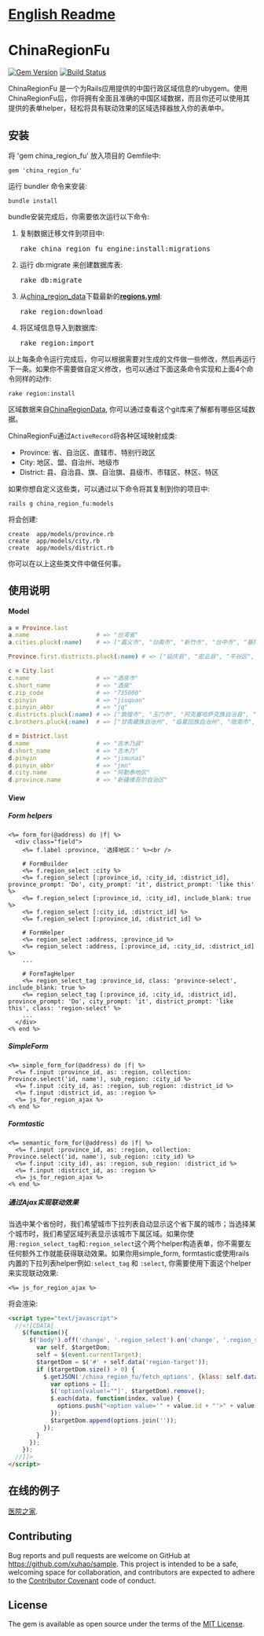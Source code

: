 # [English Readme](https://github.com/Xuhao/china_region_fu/blob/master/README.en.md)

# ChinaRegionFu

[![Gem Version](https://badge.fury.io/rb/china_region_fu.png)](http://badge.fury.io/rb/china_region_fu)
[![Build Status](https://travis-ci.org/Xuhao/china_region_fu.png?branch=master)](https://travis-ci.org/Xuhao/china_region_fu)

ChinaRegionFu 是一个为Rails应用提供的中国行政区域信息的rubygem。使用ChinaRegionFu后，你将拥有全面且准确的中国区域数据，而且你还可以使用其提供的表单helper，轻松将具有联动效果的区域选择器放入你的表单中。

## 安装

将 'gem china_region_fu' 放入项目的 Gemfile中:

    gem 'china_region_fu'

运行 bundler 命令来安装:

    bundle install

bundle安装完成后，你需要依次运行以下命令:

  1. 复制数据迁移文件到项目中:

      <pre>rake china_region_fu_engine:install:migrations</pre>

  2. 运行 db:migrate 来创建数据库表:

      <pre>rake db:migrate</pre>

  3. 从[china_region_data](https://raw.github.com/Xuhao/china_region_data)下载最新的<b>[regions.yml](https://raw.github.com/Xuhao/china_region_data/master/regions.yml)</b>:

      <pre>rake region:download</pre>

  4. 将区域信息导入到数据库:

      <pre>rake region:import</pre>

以上每条命令运行完成后，你可以根据需要对生成的文件做一些修改，然后再运行下一条。如果你不需要做自定义修改，也可以通过下面这条命令实现和上面4个命令同样的动作:

    rake region:install

区域数据来自[ChinaRegionData](https://github.com/Xuhao/china_region_data), 你可以通过查看这个git库来了解都有哪些区域数据。

ChinaRegionFu通过`ActiveRecord`将各种区域映射成类:
 * Province: 省、自治区、直辖市、特别行政区
 * City: 地区、盟、自治州、地级市
 * District: 县、自治县、旗、自治旗、县级市、市辖区、林区、特区

如果你想自定义这些类，可以通过以下命令将其复制到你的项目中:

    rails g china_region_fu:models

   将会创建:

    create  app/models/province.rb
    create  app/models/city.rb
    create  app/models/district.rb

   你可以在以上这些类文件中做任何事。

## 使用说明

#### Model

```ruby
a = Province.last
a.name                   # => "台湾省"
a.cities.pluck(:name)    # => ["嘉义市", "台南市", "新竹市", "台中市", "基隆市", "台北市"]

Province.first.districts.pluck(:name) # => ["延庆县", "密云县", "平谷区", ...]

c = City.last
c.name                   # => "酒泉市"
c.short_name             # => "酒泉"
c.zip_code               # => "735000"
c.pinyin                 # => "jiuquan"
c.pinyin_abbr            # => "jq"
c.districts.pluck(:name) # => ["敦煌市", "玉门市", "阿克塞哈萨克族自治县", "肃北蒙古族自治县", "安西县", ...]
c.brothers.pluck(:name)  # => ["甘南藏族自治州", "临夏回族自治州", "陇南市", ...]

d = District.last
d.name                   # => "吉木乃县"
d.short_name             # => "吉木乃"
d.pinyin                 # => "jimunai"
d.pinyin_abbr            # => "jmn"
d.city.name              # => "阿勒泰地区"
d.province.name          # => "新疆维吾尔自治区"
```

#### View

##### Form helpers

```erb
<%= form_for(@address) do |f| %>
  <div class="field">
    <%= f.label :province, '选择地区：' %><br />

    # FormBuilder
    <%= f.region_select :city %>
    <%= f.region_select [:province_id, :city_id, :district_id], province_prompt: 'Do', city_prompt: 'it', district_prompt: 'like this' %>
    <%= f.region_select [:province_id, :city_id], include_blank: true %>
    <%= f.region_select [:city_id, :district_id] %>
    <%= f.region_select [:province_id, :district_id] %>

    # FormHelper
    <%= region_select :address, :province_id %>
    <%= region_select :address, [:province_id, :city_id, :district_id] %>
    ...

    # FormTagHelper
    <%= region_select_tag :province_id, class: 'province-select', include_blank: true %>
    <%= region_select_tag [:province_id, :city_id, :district_id], province_prompt: 'Do', city_prompt: 'it', district_prompt: 'like this', class: 'region-select' %>
    ...
  </div>
<% end %>
```

##### SimpleForm

```erb
<%= simple_form_for(@address) do |f| %>
  <%= f.input :province_id, as: :region, collection: Province.select('id, name'), sub_region: :city_id %>
  <%= f.input :city_id, as: :region, sub_region: :district_id %>
  <%= f.input :district_id, as: :region %>
  <%= js_for_region_ajax %>
<% end %>
```

##### Formtastic

```erb
<%= semantic_form_for(@address) do |f| %>
  <%= f.input :province_id, as: :region, collection: Province.select('id, name'), sub_region: :city_id) %>
  <%= f.input :city_id), as: :region, sub_region: :district_id %>
  <%= f.input :district_id, as: :region %>
  <%= js_for_region_ajax %>
<% end %>
```

##### 通过Ajax实现联动效果

当选中某个省份时，我们希望城市下拉列表自动显示这个省下属的城市；当选择某个城市时，我们希望区域列表显示该城市下属区域。如果你使用`:region_select_tag`和`:region_select`这个两个helper构造表单，你不需要左任何额外工作就能获得联动效果。如果你用simple_form, formtastic或使用rails内置的下拉列表helper例如`:select_tag` 和 `:select`, 你需要使用下面这个helper来实现联动效果:

```erb
<%= js_for_region_ajax %>
```

将会渲染:

```html
<script type="text/javascript">
  //<![CDATA[
    $(function(){
      $('body').off('change', '.region_select').on('change', '.region_select', function(event) {
        var self, $targetDom;
        self = $(event.currentTarget);
        $targetDom = $('#' + self.data('region-target'));
        if ($targetDom.size() > 0) {
          $.getJSON('/china_region_fu/fetch_options', {klass: self.data('region-target-kalss'), parent_klass: self.data('region-klass'), parent_id: self.val()}, function(data) {
            var options = [];
            $('option[value!=""]', $targetDom).remove();
            $.each(data, function(index, value) {
              options.push("<option value='" + value.id + "'>" + value.name + "</option>");
            });
            $targetDom.append(options.join(''));
          });
        }
      });
    });
  //]]>
</script>
```

## 在线的例子
[医院之家](http://www.yihub.com/ "医院").

## Contributing

Bug reports and pull requests are welcome on GitHub at https://github.com/xuhao/sample. This project is intended to be a safe, welcoming space for collaboration, and contributors are expected to adhere to the [Contributor Covenant](contributor-covenant.org) code of conduct.

## License

The gem is available as open source under the terms of the [MIT License](http://opensource.org/licenses/MIT).

